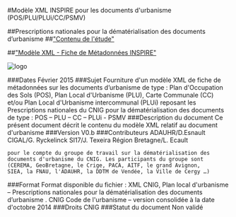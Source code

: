 #Modèle XML INSPIRE pour les documents d'urbanisme (POS/PLU/PLUi/CC/PSMV)

##Prescriptions nationales pour la dématérialisation des documents d’urbanisme
##["Contenu de l'étude"](https://github.com/adauhr/ddu_xml/wiki/Home)

##["Modèle XML - Fiche de Métadonnées INSPIRE"](https://github.com/adauhr/ddu_xml/blob/master/inspire_model_ddu.xml) 

![logo](http://cnig.gouv.fr/wp-content/uploads/2015/01/bandeauCNIG2.png) 

###Dates
    Février 2015
###Sujet
    Fourniture d'un modèle XML de fiche de métadonnées sur les documents
    d’urbanisme de type : Plan d'Occupation des Sols (POS),  Plan Local
    d'Urbanisme (PLU), Carte Communale (CC) et/ou Plan Local d'Urbanisme
    intercommunal (PLUi) reposant les Prescriptions nationales du CNIG pour la
    dématérialisation des documents de type : POS – PLU – CC – PLUi - PSMV
###Description du document
    Ce présent document décrit le contenu du modèle XML relatif au 
    document d'urbanisme
###Version
    V0.b
###Contributeurs
    ADAUHR/D.Esnault 
    CIGAL/G. Ryckelinck
    SI17/J. Texeira
    Région Bretagne/L. Ecault
    
    pour le compte du groupe de travail sur la dématérialisation des 
    documents d'urbanisme du CNIG. Les participants du groupe sont 
    (CEREMA, GeoBretagne, le Crige, PACA, AITF, le grand Avignon, 
    SIEA, la FNAU, l'ADAUHR, la DDTM de Vendée, la Ville de Cergy …)
###Format
    Format disponible du fichier : XML
    CNIG, Plan local d'urbanisme – Prescriptions nationales pour la
    dématérialisation des documents d’urbanisme . CNIG
    Code de l'urbanisme – version consolidée à la date d'octobre 2014
###Droits
    CNIG
###Statut du document
    Non validé



